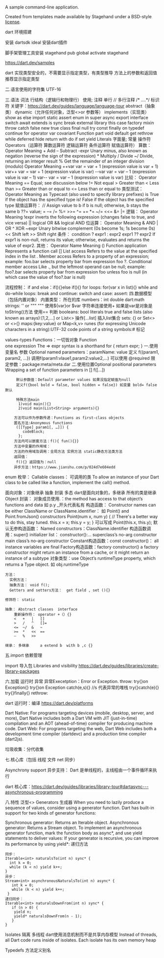 A sample command-line application.

Created from templates made available by Stagehand under a BSD-style
[license](https://github.com/dart-lang/stagehand/blob/master/LICENSE).


dart 环境搭建

安装 dartsdk
ideal 安装dart插件

脚手架管理工具安装 stagehand
 pub global activate stagehand


 https://dart.dev/samples


 dart 
  实现类型安全的，不需要显示指定类型，有类型推导  方法上的参数和返回值推荐显示指定类型


 二.语言使用的字符集
UTF-16

三.语法 词法
行结构（逻辑行和物理行）
  使用;
注释
 单行  //   多行注释 /* ....*/
标识符
关键字：https://dart.dev/guides/language/language-tour
  abstract（抽象类） 	dynamic（允许任何对象，泛型<>or 参数等） 	implements（实现类） 	show 
  as 	else	import 	static 
  assert	enum	in	super
  async 	export 	interface 	switch
  await 	extends	is	sync 
  break	external 	library 	this
  case	factory 	mixin 	throw
  catch	false	new	true
  class	final	null	try
  const	finally	on 	typedef 
  continue	for	operator 	var
  covariant 	Function 	part 	void
  default	get 	rethrow	while
  deferred 	hide 	return	with
  do	if	set 	yield 
Literals 字面量; 常量
操作符Operators（运算符 算数运算符 逻辑运算符 条件运算符 赋值运算符）
       算数：
       Operator	Meaning
           +	Add
           –	Subtract
          -expr	Unary minus, also known as negation (reverse the sign of the expression)
            *	Multiply
            /	Divide
           ~/	Divide, returning an integer result
           %	Get the remainder of an integer division (modulo)
        Operator	Meaning
           ++var	var = var + 1 (expression value is var + 1)
           var++	var = var + 1 (expression value is var)
           --var	var = var – 1 (expression value is var – 1)
           var--	var = var – 1 (expression value is var)
        比较：
        Operator	Meaning
              ==	Equal; see discussion below
              !=	Not equal
               >	Greater than
               <	Less than
              >=	Greater than or equal to
              <=	Less than or equal to
        类型测试：
        Operator	Meaning
              as	Typecast (also used to specify library prefixes)
              is	True if the object has the specified type
             is!	False if the object has the specified type
        赋值运算符：
        // Assign value to b if b is null; otherwise, b stays the same
        b ??= value;
        =	–=	/=	%=	>>=	^=
        +=	*=	~/=	<<=	&=	|=
        逻辑：
        Operator	Meaning
           !expr	inverts the following expression (changes false to true, and vice versa)
              ||	logical OR
              &&	logical AND
        位运算：
        Operator	Meaning
               &	AND
               |	OR
               ^	XOR
             ~expr	Unary bitwise complement (0s become 1s; 1s become 0s)
              <<	Shift left
              >>	Shift right
        条件：
        condition ? expr1 : expr2
        expr1 ?? expr2
        If expr1 is non-null, returns its value; otherwise, evaluates and returns the value of expr2.
        其他：
        Operator	Name	Meaning
              ()	Function application	Represents a function call
              []	List access	Refers to the value at the specified index in the list
               .	Member access	Refers to a property of an expression; example: foo.bar selects property bar from          expression foo
               ?.	Conditional member access	Like ., but the leftmost operand can be null; example: foo?.bar selects        property bar from expression foo unless foo is null (in which case the value of foo?.bar is null)

流程控制：
if and else：if(){}else if(){}
for loops: for(var x in list){}
while and do-while loops:
break and continue:
switch and case:
assert:
四.数据模型（包括内置对象）
内置类型：                            所在的库
numbers：int double                 dart:math
strings:  '' or  """ """  使用${var}or $var 字符串连接使用+  如果是var是对象是toString()方法  使用== 判断
booleans: bool  literals true and false
lists (also known as arrays):[1,2,...] or List<>  操作[...list] 插入list集合 
sets: {} or  Set<> or <>{}
maps:{key:value} or Map<k,v>
runes (for expressing Unicode characters in a string):UTF-32 code points of a string
symbols:#  标记

values-types
Functions：一切皆对象 Function   
         one expression  The => expr syntax is a shorthand for { return expr; }
         一.使用变量名
         参数 Optional named parameters：paramName: value
         定义 f({param1, param2, …})  调用f(param1:vlaue1,param2:value2,...)
         可以使用 @required 限定参数：package:meta/meta.dar
         二.使用位置Optional positional parameters
         Wrapping a set of function parameters in []
         f([...])

         默认参数值：Default parameter values 如果没指定赋值为null
         定义f({bool bold = false, bool hidden = false}) 如变量 bold= false 默认
         
         特殊方法main
          1)void main(){}
          2)void main(List<String> arguments){}

        方法可以作为参数传递：Functions as first-class objects
        匿名方法:Anonymous functions
         ([[Type] param1[, …]]) { 
            codeBlock; 
          }; 
        方法内可以嵌套方法：f(){ fun(){}}
        方法中变量的作用域：
        方法的作用域及调用：全局方法 实例方法 static静态方法类方法
        返回值： 
         f(){} 返回值为：null
        异步方法：https://www.jianshu.com/p/024d7e604edd
enum 枚举：
Callable classes： 可调用的类
     To allow an instance of your Dart class to be called like a function, implement the call() method.



面向对象：对象继承 抽象 封装 多态
dart是面向对象的，多继承 所有的类是继承Object
封装：
      对象成员使用.：the method has access to that object’s functions and data
         如 p.y 
      _开头代表私有
      构造函数：
       Constructor names can be either ClassName or ClassName.identifier：
         如 Point() and Point.fromJson() constructors
         Point(num x, num y) {
         // There's a better way to do this, stay tuned.
         this.x = x;
         this.y = y;
         }
        可以写成 Point(this.x, this.y);
        默认无参构造函数：
        Named constructors：ClassName.identifier
        构造函数调用：super()
          initializer list： constructor():...
          superclass’s no-arg constructor
          main class’s no-arg constructor
        Constant构造函数：const constructor()：
          all instance variables are final
        Factory构造函数：factory constructor()
              a factory constructor might return an instance from a cache, or it might return an instance of a subtype
      对象类型：use Object’s runtimeType property, which returns a Type object.
         如 obj.runtimeType
     
    方法：
      实例方法：
      抽象方法： void f();
      Getters and setters方法：  get field , set (){}
    
    修饰符： static 

    抽象： Abstract classes  interface
        重新操作符： operator +（）{}
        <	+	|	[]
        >	/	^	[]=
        <=	~/	&	~
        >=	*	<<	==
        –	%	>>

    继承： 多继承     a extend b  with b ,c {}



五.import  依赖管理

import 导入包
Libraries and visibility
https://dart.dev/guides/libraries/create-library-packages


六.加载 运行时 异常
异常Execetption：Error or Exception.
   throw:
   try{}on Exception{}
   try{}on Exception catch(e,s){}    //s 代表异常的堆栈
   try{}catch(e){}
   try{}finally{}
   rethrow:

dart 运行时：编译
https://dart.dev/platforms 


Dart Native: For programs targeting devices (mobile, desktop, server, and more), Dart Native includes both a Dart VM with JIT (just-in-time) compilation and an AOT (ahead-of-time) compiler for producing machine code.
Dart Web: For programs targeting the web, Dart Web includes both a development time compiler (dartdevc) and a production time compiler (dart2js).

垃圾收集：分代收集



七.核心库（包括 线程 文件 net 同步）

Asynchrony support 异步支持：
Dart 是单线程的，主线程由一个事件循环来执行

dart 核心库：https://dart.dev/guides/libraries/library-tour#dartasync---asynchronous-programming

八.特性
泛型<>
Generators 生成器
  When you need to lazily produce a sequence of values, consider using a generator function. Dart has built-in support for two kinds of generator functions:

   Synchronous generator: Returns an Iterable object.
   Asynchronous generator: Returns a Stream object.
         To implement an asynchronous generator function, mark the function body as async*, and use yield statements to deliver values:
         If your generator is recursive, you can improve its performance by using yield*: 递归方法

    同步：
    Iterable<int> naturalsTo(int n) sync* {
      int k = 0;
      while (k < n) yield k++;
    }
    异步：
    Stream<int> asynchronousNaturalsTo(int n) async* {
       int k = 0;
       while (k < n) yield k++;
     }
    递归同步：
    Iterable<int> naturalsDownFrom(int n) sync* {
       if (n > 0) {
        yield n;
        yield* naturalsDownFrom(n - 1);
       }
    }

Isolates 隔离 多线程
dart使用消息机制而不是共享内存模型
Instead of threads, all Dart code runs inside of isolates. Each isolate has its own memory heap



Typedefs 方法定义别名












